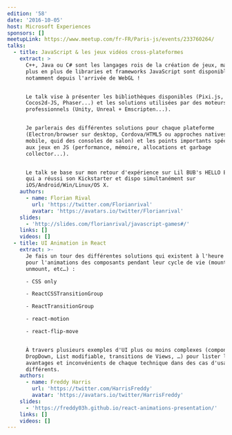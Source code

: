 ```yaml
---
edition: '58'
date: '2016-10-05'
host: Microsoft Experiences
sponsors: []
meetupLink: https://www.meetup.com/fr-FR/Paris-js/events/233760264/
talks:
  - title: JavaScript & les jeux vidéos cross-plateformes
    extract: >
      C++, Java ou C# sont les langages rois de la création de jeux, mais de
      plus en plus de libraries et frameworks JavaScript sont disponibles,
      notamment depuis l'arrivée de WebGL !


      Le talk vise à présenter les bibliothèques disponibles (Pixi.js,
      Cocos2d-JS, Phaser...) et les solutions utilisées par des moteurs
      professionnels (Unity, Unreal + Emscripten...).


      Je parlerais des différentes solutions pour chaque plateforme
      (Electron/browser sur desktop, Cordova/HTML5 ou approches natives sur
      mobile, quid des consoles de salon) et les points importants spécifiques
      aux jeux en JS (performance, mémoire, allocations et garbage
      collector...).


      Le talk se base sur mon retour d'expérience sur Lil BUB's HELLO EARTH, jeu
      qui a réussi son Kickstarter et dispo simultanément sur
      iOS/Android/Win/Linux/OS X.
    authors:
      - name: Florian Rival
        url: 'https://twitter.com/Florianrival'
        avatar: 'https://avatars.io/twitter/Florianrival'
    slides:
      - 'http://slides.com/florianrival/javascript-games#/'
    links: []
    videos: []
  - title: UI Animation in React
    extract: >-
      Je fais un tour des différentes solutions qui existent à l'heure actuelle
      pour l'animations des composants pendant leur cycle de vie (mount,
      unmount, etc…) :

      - CSS only

      - ReactCSSTransitionGroup

      - ReactTransitionGroup

      - react-motion

      - react-flip-move


      À travers plusieurs exemples d'UI plus ou moins complexes (component
      DropDown, List modifiable, transitions de Views, …) pour lister les
      avantages et inconvénients de chaque technique dans des cas d'usages
      différents.
    authors:
      - name: Freddy Harris
        url: 'https://twitter.com/HarrisFreddy'
        avatar: 'https://avatars.io/twitter/HarrisFreddy'
    slides:
      - 'https://freddy03h.github.io/react-animations-presentation/'
    links: []
    videos: []
---
```

